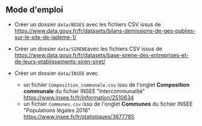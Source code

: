 ## Mode d'emploi

* Créer un dossier `data/BEGES` avec les fichiers CSV issus de https://www.data.gouv.fr/fr/datasets/bilans-demissions-de-ges-publies-sur-le-site-de-lademe-1/

* Créer un dossier `data/SIRENE`avec les fichiers CSV issus de https://www.data.gouv.fr/fr/datasets/base-sirene-des-entreprises-et-de-leurs-etablissements-siren-siret/

* Créer un dossier `data/INSEE` avec

  * un fichier `Composition_communale.csv` issu de l'onglet **Composition communale** du fichier INSEE "Intercommunalité" https://www.insee.fr/fr/information/2510634
  * un fichier `Communes.csv` issu de l'onglet **Communes** du fichier INSEE "Populations légales 2016" https://www.insee.fr/fr/statistiques/3677785

  
